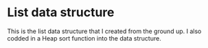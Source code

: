 # List data structure

This is the list data structure that I created from the ground up. I also codded in a Heap sort function into the data structure. 
